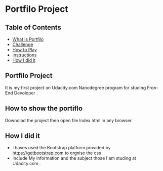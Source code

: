 # Portfilo Project

## Table of Contents

* [What is Portfilo](#What-is-porifilo-Project)
* [Challenge](#Challenge)
* [How to Play](#How-to-Play)
* [Instructions](#Instructions)
* [How I did it](#How-I-did-it)

## Portfilo Project
It is my first project on Udacity.com Nanodegree program for studing Fron-End Devoloper .

## How to show the portiflo
Downolad the project then open file Index.html in any browser.

## How I did it
* I haves used the Bootstrap platform provided by https://getbootstrap.com to orgnise the css .
* Include My Information and the subject those I'am studing at Udacity.com .
